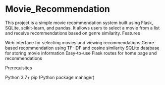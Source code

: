 # Movie_Recommendation

This project is a simple movie recommendation system built using Flask, SQLite, scikit-learn, and pandas. It allows users to select a movie from a list and receive recommendations based on genre similarity.
Features

Web interface for selecting movies and viewing recommendations
Genre-based recommendation using TF-IDF and cosine similarity
SQLite database for storing movie information
Easy-to-use Flask routes for home page and recommendations

Prerequisites

Python 3.7+
pip (Python package manager)
